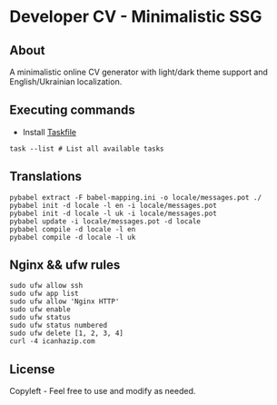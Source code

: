 # Developer CV - Minimalistic SSG

## About
A minimalistic online CV generator with light/dark theme support and English/Ukrainian localization.

## Executing commands

- Install [Taskfile](https://taskfile.dev/)
```aiignore
task --list # List all available tasks
```

## Translations

```aiignore
pybabel extract -F babel-mapping.ini -o locale/messages.pot ./
pybabel init -d locale -l en -i locale/messages.pot
pybabel init -d locale -l uk -i locale/messages.pot
pybabel update -i locale/messages.pot -d locale
pybabel compile -d locale -l en
pybabel compile -d locale -l uk
```

## Nginx && ufw rules
```aiignore
sudo ufw allow ssh
sudo ufw app list
sudo ufw allow 'Nginx HTTP'
sudo ufw enable
sudo ufw status
sudo ufw status numbered
sudo ufw delete [1, 2, 3, 4]
curl -4 icanhazip.com
```


## License

Copyleft - Feel free to use and modify as needed.
